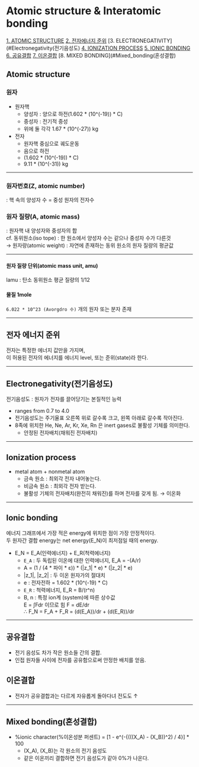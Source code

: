 # Atomic structure & Interatomic bonding
[1. ATOMIC STRUCTURE](#Atomic_structure)
[2. 전자에너지 준위](#전자_에너지_준위)
[3. ELECTRONEGATIVITY](#Electronegativity(전기음성도)
[4. IONIZATION PROCESS](#Ionization_process)
[5. IONIC BONDING](#Ionic_bonding)
[6. 공유결합](#공유결합)
[7. 이온결합](#이온결합)
[8. MIXED BONDING](#Mixed_bonding(혼성결합)<br>
## Atomic structure
### 원자
- 원자핵
	- 양성자 : 양으로 하전(1.602 * (10^(-19)) * C)
	- 중성자 : 전기적 중성
	- 위에 둘 각각 1.67 * (10^(-27)) kg
- 전자
	- 원자핵 중심으로 궤도운동
	- 음으로 하전
	- (1.602 * (10^(-19)) * C)
	- 9.11 * (10^(-31)) kg
___
### 원자번호(Z, atomic number)
: 핵 속의 양성자 수 = 중성 원자의 전자수

### 원자 질량(A, atomic mass)
: 원자핵 내 양성자와 중성자의 합<br>
cf. 동위원소(iso tope) : 한 원소에서 양성자 수는 같으나 중성자 수가 다른것<br>
→ 원자량(atomic weight) : 자연에 존재하는 동위 원소의 원자 질량의 평균값
___
#### 원자 질량 단위(atomic mass unit, amu)
lamu : 탄소 동위원소 평균 질량의 1/12
#### 물질 1mole
`6.022 * 10^23 (Avorgdro 수)` 개의 원자 또는 분자 존재
___
## 전자 에너지 준위
전자는 특정한 에너지 값만을 가지며,<br>
이 허용된 전자의 에너지를 에너지 level, 또는 준위(state)라 한다.
___
## Electronegativity(전기음성도)
전기음성도 : 원자가 전자를 끌어당기는 본질적인 능력<br>
- ranges from 0.7 to 4.0
- 전기음성도는 주기율표 오른쪽 위로 갈수록 크고, 왼쪽 아래로 갈수록 작아진다.
- 8족에 위치한 He, Ne, Ar, Kr, Xe, Rn 은 inert gases로 불활성 기체를 의미한다.
	- 안정된 전자배치(채워진 전자배치)
___
## Ionization process
- metal atom + nonmetal atom
	- 금속 원소 : 최외각 전자 내어놓는다.
	- 비금속 원소 : 최외각 전자 받는다.
	- 불활성 기체의 전자배치(완전히 채워진)를 하며 전자를 갖게 됨. → 이온화
___
## Ionic bonding
에너지 그래프에서 가장 적은 energy에 위치한 점이 가장 안정적이다.<br>
두 원자간 결합 energy는 net energy(E_N)이 최저점일 때의 energy.
- E_N = E_A(인력에너지) + E_R(척력에너지)
	- `E_A` : 두 독립된 이온에 대한 인력에너지, E_A = -(A/r)
	- A = (1 / (4 * 파이 * ε)) * (|z_1| * e) * (|z_2| * e)
	- |z_1|, |z_2| : 두 이온 원자가의 절대치
	- e : 전자전하 = 1.602 * (10^(-19) * C)
	- `E_R` : 척력에너지, E_R = B/(r^n)
	- B, n : 특정 ion계 (system)에 따른 상수값<br>
E = ∫Fdr 이므로 힘 F = dE/dr<br>
∴ F_N = F_A + F_R = (d(E_A))/dr + (d(E_R))/dr
___
## 공유결합
- 전기 음성도 차가 작은 원소들 간의 결합.<br>
- 인접 원자들 사이에 전자를 공유함으로써 안정한 배치를 얻음.

## 이온결합
- 전자가 공유결합과는 다르게 자유롭게 돌아다녀 전도도 ↑
___
## Mixed bonding(혼성결합)
- %ionic character(%이온성분 퍼센트) = [1 - e^(-{(((X_A) - (X_B))^2) / 4}] * 100
	- (X_A), (X_B)는 각 원소의 전기 음성도
	- 같은 이온끼리 결합하면 전기 음성도가 같아 0%가 나온다.